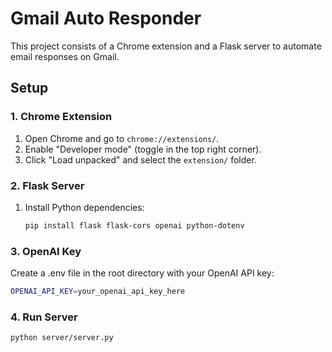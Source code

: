 # Gmail Auto Responder

This project consists of a Chrome extension and a Flask server to automate email responses on Gmail.

## Setup

### 1. Chrome Extension
1. Open Chrome and go to `chrome://extensions/`.
2. Enable "Developer mode" (toggle in the top right corner).
3. Click "Load unpacked" and select the `extension/` folder.

### 2. Flask Server
1. Install Python dependencies:
   ```bash
   pip install flask flask-cors openai python-dotenv

### 3. OpenAI Key
Create a .env file in the root directory with your OpenAI API key:
   ```bash
   OPENAI_API_KEY=your_openai_api_key_here
```

### 4. Run Server
   ```bash
   python server/server.py




